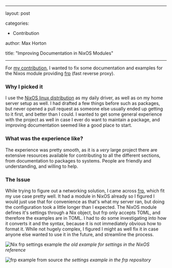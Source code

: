 ---
layout: post

categories:
- Contribution

author: Max Horton

title: "Improving Documentation in NixOS Modules"

----

For [my contribution](https://github.com/NixOS/nixpkgs/pull/396657), I wanted to fix some documentation and examples for the Nixos module providing [frp](https://github.com/fatedier/frp) (fast reverse proxy).

### Why I picked it
I use the [NixOS linux distribution](https://nixos.org/) as my daily driver, as well as on my home server setup as well. I had drafted a few things before such as packages, but never opened a pull request as someone else usually ended up getting to it first, and better than I could. I wanted to get some general experience with the project as well in case I ever do want to maintain a package, and improving documentation seemed like a good place to start.

### What was the experience like?
The experience was pretty smooth, as it is a *very* large project there are extensive resources available for contributing to all the different sections, from documentation to packages to systems. People are friendly and understanding, and willing to help.

### The Issue
While trying to figure out a networking solution, I came across [frp](https://github.com/fatedier/frp), which fit my use case pretty well. It had a module in NixOS already so I figured I would just use that for convenience as that's what my server ran, but doing the configuration took a little longer than I expected. The NixOS module defines it's settings through a Nix object, but frp only accepts TOML, and therefore the examples are in TOML. I had to do some investigating into how it converts it and the syntax, because it is not immediately obvious how to format it. While not hugely complex, I figured I might as well fix it in case anyone else wanted to use it in the future, and streamline the process.

![Nix frp settings example](/hfoss2025-blogs/assets/images/mjh5810/old_settings_example.png)
*the old example for settings in the NixOS reference*

![frp example from source](/hfoss2025-blogs/assets/images/mjh5810/frp_settings_example.png)
*the settings example in the frp repository*

